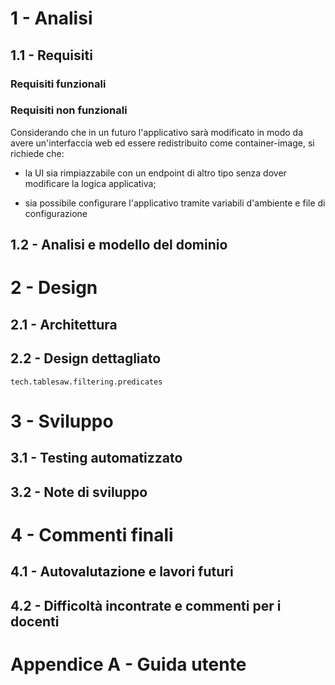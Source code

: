 # 1 - Analisi

## 1.1 - Requisiti

### Requisiti funzionali

### Requisiti non funzionali

Considerando che in un futuro l'applicativo sarà modificato in modo da avere un'interfaccia web ed essere redistribuito
come container-image, si richiede che:

- la UI sia rimpiazzabile con un endpoint di altro tipo senza dover modificare la logica applicativa;

- sia possibile configurare l'applicativo tramite variabili d'ambiente e file di configurazione

## 1.2 - Analisi e modello del dominio

# 2 - Design

## 2.1 - Architettura

## 2.2 - Design dettagliato

`tech.tablesaw.filtering.predicates`

# 3 - Sviluppo

## 3.1 - Testing automatizzato

## 3.2 - Note di sviluppo

# 4 - Commenti finali

## 4.1 - Autovalutazione e lavori futuri

## 4.2 - Difficoltà incontrate e commenti per i docenti

# Appendice A - Guida utente
